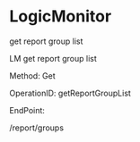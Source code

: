 #     LogicMonitor


get report group list

LM get report group list

Method: Get

OperationID: getReportGroupList

EndPoint:

/report/groups
